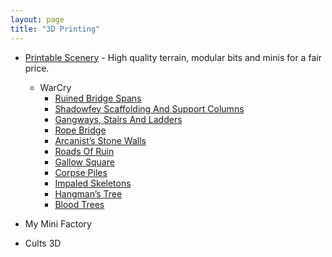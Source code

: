 ```yaml
---
layout: page
title: "3D Printing"
---
```



* [Printable Scenery](https://www.printablescenery.com/) - High quality terrain, modular bits and minis for a fair price.
  * WarCry
    * [Ruined Bridge Spans](https://www.printablescenery.com/product/ruined-bridge-spans/)
    * [Shadowfey Scaffolding And Support Columns](https://www.printablescenery.com/product/shadowfey-scaffolding-and-support-columns/)
    * [Gangways, Stairs And Ladders](https://www.printablescenery.com/product/gangways-stairs-and-ladders/)
    * [Rope Bridge](https://www.printablescenery.com/product/rope-bridge/)
    * [Arcanist’s Stone Walls](https://www.printablescenery.com/product/arcanists-stone-walls/)
    * [Roads Of Ruin](https://www.printablescenery.com/product/roads-of-ruin/)
    * [Gallow Square](https://www.printablescenery.com/product/gallow-square/)
    * [Corpse Piles](https://www.printablescenery.com/product/corpse-piles/)
    * [Impaled Skeletons](https://www.printablescenery.com/product/impaled-skeletons/)
    * [Hangman’s Tree](https://www.printablescenery.com/product/hangmans-tree/)
    * [Blood Trees](https://www.printablescenery.com/product/blood-trees/)
    
* My Mini Factory
* Cults 3D
